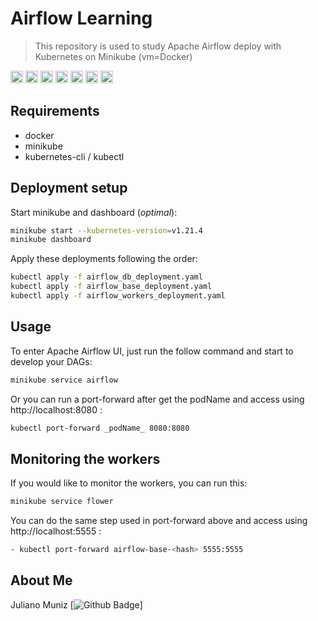 # Airflow Learning
> This repository is used to study Apache Airflow deploy with Kubernetes on Minikube (vm=Docker)

<code><img height="20" src="https://img.shields.io/badge/Git-F05032?style=plastic&logo=git&logoColor=white"/></code>
<code><img height="20" src="https://img.shields.io/badge/Python-3776AB?style=plastic&logo=python&logoColor=white"/></code>
<code><img height="20" src="https://img.shields.io/badge/Airflow-017CEE?style=plastic&logo=Apache%20Airflow&logoColor=white"/></code>
<code><img height="20" src="https://img.shields.io/badge/PostgreSQL-316192?style=plastic&logo=postgresql&logoColor=white"/></code>
<code><img height="20" src="https://img.shields.io/badge/redis-%23DD0031.svg?&style=plastic&logo=redis&logoColor=white"/></code>
<code><img height="20" src="https://img.shields.io/badge/kubernetes-326ce5.svg?style=plastic&logo=kubernetes&logoColor=white"/></code>
<code><img height="20" src="https://img.shields.io/badge/Docker-2CA5E0?style=plastic&logo=docker&logoColor=white"/></code>

## Requirements

* docker
* minikube
* kubernetes-cli / kubectl

## Deployment setup

Start minikube and dashboard (_optimal_):

```sh
minikube start --kubernetes-version=v1.21.4
minikube dashboard
```

Apply these deployments following the order:

```sh
kubectl apply -f airflow_db_deployment.yaml
kubectl apply -f airflow_base_deployment.yaml
kubectl apply -f airflow_workers_deployment.yaml
```

## Usage

To enter Apache Airflow UI, just run the follow command and start to develop your DAGs:

```sh
minikube service airflow
```

Or you can run a port-forward after get the podName and access using http://localhost:8080 :

```sh
kubectl port-forward _podName_ 8080:8080
```

## Monitoring the workers

If you would like to monitor the workers, you can run this:

```sh
minikube service flower
```

You can do the same step used in port-forward above and access using http://localhost:5555 :

```sh
- kubectl port-forward airflow-base-<hash> 5555:5555
```

## About Me

Juliano Muniz 
[![Github Badge](https://img.shields.io/badge/-Github-000?style=flat-square&logo=Github&logoColor=white&link=https://github.com/jcmuniz)]




